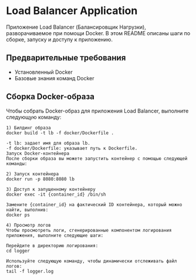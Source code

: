 # Load Balancer Application

Приложение Load Balancer (Балансировщик Нагрузки), разворачиваемое при помощи Docker. В этом README описаны шаги по сборке, запуску и доступу к приложению.

## Предварительные требования

- Установленный Docker
- Базовые знания команд Docker

## Сборка Docker-образа

Чтобы собрать Docker-образ для приложения Load Balancer, выполните следующую команду:

```bash\zsh
1) Билдинг образа
docker build -t lb -f docker/Dockerfile .

-t lb: задает имя для образа lb.
-f docker/Dockerfile: указывает путь к Dockerfile.
Запуск Docker-контейнера
После сборки образа вы можете запустить контейнер с помощью следующей команды:

2) Запуск контейнера
docker run -p 8080:8080 lb

3) Доступ к запущенному контейнеру
docker exec -it {container_id} /bin/sh

Замените {container_id} на фактический ID контейнера, который можно найти, выполнив:
docker ps

4) Просмотр логов
Чтобы просмотреть логи, сгенерированные компонентом логирования приложения, выполните следующие шаги:

Перейдите в директорию логирования:
cd logger

Используйте следующую команду, чтобы динамически отслеживать файл логов:
tail -f logger.log
